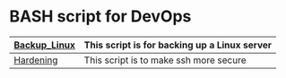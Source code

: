 # BASH script for DevOps 


| [Backup_Linux](https://github.com/majidroodi/DevOps_ToolBox/blob/main/Bash/Backup_Linux.sh) |  This script is for backing up a Linux server |
|--|--|
| [Hardening](https://github.com/majidroodi/DevOps_ToolBox/blob/main/Bash/hardening.sh) | This script is to make ssh more secure |